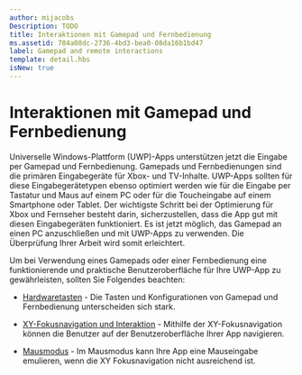 ```yaml
---
author: mijacobs
Description: TODO
title: Interaktionen mit Gamepad und Fernbedienung
ms.assetid: 784a08dc-2736-4bd3-bea0-08da16b1bd47
label: Gamepad and remote interactions
template: detail.hbs
isNew: true
---
```


# Interaktionen mit Gamepad und Fernbedienung

Universelle Windows-Plattform (UWP)-Apps unterstützen jetzt die Eingabe per Gamepad und Fernbedienung. 
Gamepads und Fernbedienungen sind die primären Eingabegeräte für Xbox- und TV-Inhalte. 
UWP-Apps sollten für diese Eingabegerätetypen ebenso optimiert werden wie für die Eingabe per Tastatur und Maus auf einem PC oder für die Toucheingabe auf einem Smartphone oder Tablet. 
Der wichtigste Schritt bei der Optimierung für Xbox und Fernseher besteht darin, sicherzustellen, dass die App gut mit diesen Eingabegeräten funktioniert.
Es ist jetzt möglich, das Gamepad an einen PC anzuschließen und mit UWP-Apps zu verwenden. Die Überprüfung Ihrer Arbeit wird somit erleichtert.

Um bei Verwendung eines Gamepads oder einer Fernbedienung eine funktionierende und praktische Benutzeroberfläche für Ihre UWP-App zu gewährleisten, sollten Sie Folgendes beachten:

* [Hardwaretasten](designing-for-tv.md#hardware-buttons)
             -
Die Tasten und Konfigurationen von Gamepad und Fernbedienung unterscheiden sich stark.

* [XY-Fokusnavigation und Interaktion](designing-for-tv.md#xy-focus-navigation-and-interaction)
             -
Mithilfe der XY-Fokusnavigation können die Benutzer auf der Benutzeroberfläche Ihrer App navigieren.

* [Mausmodus](designing-for-tv.md#mouse-mode)
             -
Im Mausmodus kann Ihre App eine Mauseingabe emulieren, wenn die XY Fokusnavigation nicht ausreichend ist.


<!--HONumber=May16_HO2-->


